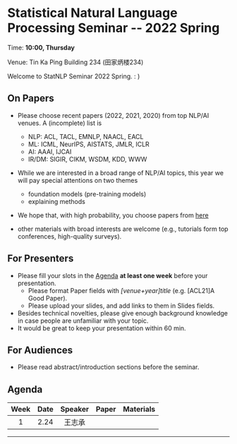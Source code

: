  # Statistical Natural Language Processing Seminar -- 2022 Spring

Time: **10:00, Thursday**

Venue: Tin Ka Ping Building 234 (田家炳楼234)

Welcome to StatNLP Seminar 2022 Spring. : )

## On Papers

- Please choose recent papers (2022, 2021, 2020) from top NLP/AI venues. A (incomplete) list is
  - NLP: ACL, TACL, EMNLP, NAACL, EACL
  - ML:  ICML, NeurIPS, AISTATS, JMLR, ICLR
  - AI:  AAAI, IJCAI
  - IR/DM: SIGIR, CIKM, WSDM, KDD, WWW

- While we are interested in a broad range of NLP/AI topics, this year we will pay special attentions on two themes
  - foundation models (pre-training models)
  - explaining methods
  
- We hope that, with high probability, you choose papers from [here](https://github.com/AntNLP/seminar/master/2022Spring_StatNLP/paper_list.md)

- other materials with broad interests are welcome (e.g., tutorials form top conferences, high-quality surveys).

## For Presenters

- Please fill your slots in the [Agenda](#agenda) **at least one week** before your presentation.
  - Please format Paper fields with *[venue+year]title* (e.g. [ACL21]A Good Paper).
  - Please upload your slides, and add links to them in Slides fields.
- Besides technical novelties, please give enough background knowledge in case people are unfamiliar with your topic.
- It would be great to keep your presentation within 60 min.

## For Audiences

- Please read abstract/introduction sections before the seminar.

## Agenda

Week   | Date | Speaker   | Paper   | Materials
:---:  | :---: | :---: | --- | :---:
1      |  2.24 | 王志承 |   | 

---
